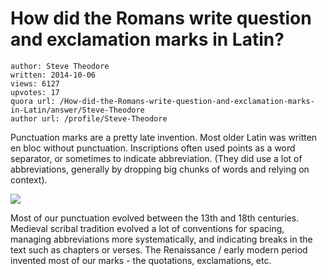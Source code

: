 # How did the Romans write question and exclamation marks in Latin?

	author: Steve Theodore
	written: 2014-10-06
	views: 6127
	upvotes: 17
	quora url: /How-did-the-Romans-write-question-and-exclamation-marks-in-Latin/answer/Steve-Theodore
	author url: /profile/Steve-Theodore


Punctuation marks are a pretty late invention. Most older Latin was written en bloc without punctuation. Inscriptions often used points as a word separator, or sometimes to indicate abbreviation. (They did use a lot of abbreviations, generally by dropping big chunks of words and relying on context).



![](https://qph.fs.quoracdn.net/main-qimg-97f2e85798f77d3c41a34a54fe3db928-c)



Most of our punctuation evolved between the 13th and 18th centuries. Medieval scribal tradition evolved a lot of conventions for spacing, managing abbreviations more systematically, and indicating breaks in the text such as chapters or verses. The Renaissance / early modern period invented most of our marks - the quotations, exclamations, etc.

